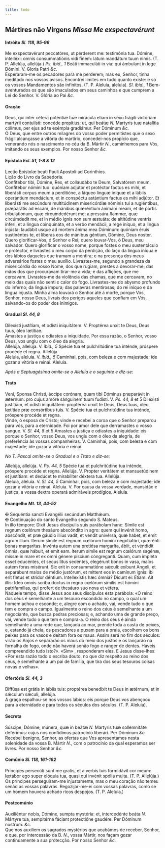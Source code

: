 ```yaml
---
title: todo
---
```

<h2 class="text-center">Mártires não Virgens <em>Missa Me exspectavérunt</em></h2>

<h4 class="text-center">Intróito <em>Sl. 118, 95-96</em></h4>
<div class="container-fluid">
<div class="row">
<div class="dropcap text-justify">
Me exspectavérunt peccatóres, ut pérderent me: testimónia tua. Dómine, intelléxi: omnis consummatiónis vidi finem: latum mandátum tuum nimis. (T. P. Allelúja, allelúja.) <em>Ps. ibid., 1</em> Beáti immaculáti in via: qui ámbulant in lege Dómini.
V. Gloria Patri <em>&c.</em>
</div>
<div class="dropcap text-justify">
Esperaram-me os pecadores para me perderem; mas eu, Senhor, tinha meditado nos vossos avisos. Encontrei limites em tudo quanto existe: e só os vossos Mandamentos são infinitos. (T. P. Aleluia, aleluia). <em>Sl. ibid., 1</em> Bem-aventurados os que são imaculados em seus caminhos e que cumprem a Lei do Senhor.
V. Glória ao Pai <em>&c.</em>
</div>
</div>
</div>

<h4 class="text-center">Oração</h4>
<div class="container-fluid">
<div class="row">
<div class="dropcap text-justify">
Deus, qui inter cétera poténtiæ tuæ mirácula etiam in sexu frágili victóriam martýrii contulísti: concéde propítius; ut, qui beátæ <em>N. </em>Martyris tuæ natalítia cólimus, per ejus ad te exémpla gradiámur. Per Dóminum <em>&c.</em>
</div>
<div class="dropcap text-justify">
Ó Deus, que entre outros milagres do vosso poder permitistes que o sexo frágil alcançasse a vitória do martírio, concedei-nos propício que, venerando nós o nascimento no céu da B. Mártir <em>N.</em>, caminhemos para Vós, imitando os seus exemplos. Por nosso Senhor <em>&c.</em>
</div>
</div>
</div>

<h4 class="text-center">Epístola <em>Ecl. 51, 1-8 & 12</em></h4>
<div class="container-fluid">
<div class="row">
<div class="text-justify">
Lectio Epístolæ beati Pauli Apostoli ad Corinthios.
</div>
<div class="text-justify">
Lição do Livro da Sabedoria.
</div>
<div class="dropcap text-justify">
Confitébor tibi, Dómine, Rex, et collaudábo te Deum, Salvatórem meum. Confitébor nómini tuo: quóniam adjútor et protéctor factus es mihi, et liberásti corpus meum a perditióne, a láqueo linguæ iníquæ et a lábiis operántium mendácium, et in conspéctu astántium factus es mihi adjútor. Et liberásti me secúndum multitúdinem misericórdiæ nóminis tui a rugiéntibus, præparátis ad escam, de mánibus quæréntium ánimam meam, et de portis tribulatiónum, quæ circumdedérunt me: a pressúra flammæ, quæ circúmdedit me, et in médio ignis non sum æstuáta: de altitúdine ventris ínferi, et a lingua coinquináta, et a verbo mendácii, a rege iníquo, et a lingua injústa: laudábit usque ad mortem ánima mea Dóminum: quóniam éruis sustinéntes te, et líberas eos de mánibus géntium, Dómine, Deus noster.
</div>
<div class="dropcap text-justify">
Quero glorificar-Vos, ó Senhor e Rei; quero louvar-Vos, ó Deus, meu salvador. Quero glorificar o vosso nome, porque fostes o meu sustentáculo e protector, e livrastes o meu corpo da perdição, do laço da língua iníqua e dos lábios daqueles que tramam a mentira; e na presença dos meus adversários fostes o meu auxílio. Livrastes-me, segundo a grandeza da misericórdia do vosso Nome, dos que rugiam, prestes a devorar-me; das mãos dos que procuravam tirar-me a vida; e das aflições, que me cercavam. Livrastes-me da violência das chamas, que me cercavam, no meio das quais não senti o calor do fogo. Livrastes-me do abysmo profundo do inferno; da língua impura; das palavras mentirosas; do rei iníquo e da língua injusta. Minha alma louvará o Senhor até à morte, porque Vós, Senhor, nosso Deus, livrais dos perigos aqueles que confiam em Vós, salvando-os do poder dos inimigos.
</div>
</div>
</div>

<h4 class="text-center">Gradual <em>Sl. 44, 8</em></h4>
<div class="container-fluid">
<div class="row">
<div class="dropcap text-justify">
Dilexísti justítiam, et odísti iniquitátem. V. Proptérea unxit te Deus, Deus tuus, óleo lætítiae.
</div>
<div class="dropcap text-justify">
Amastes a justiça e odiastes a iniquidade. Por essa razão, o Senhor, vosso Deus, vos ungiu com o óleo da alegria.
</div>
<div class="text-justify">
Allelúja, allelúja. V. <em>ibid., 5</em> Spécie tua et pulchritúdine tua inténde, próspere procéde et regna. Allelúja.
</div>
<div class="text-justify">
Aleluia, aleluia. V. <em>ibid., 5</em> Caminhai, pois, com beleza e com majestade; ide gozar a vitória e reinai. Aleluia.
</div>
</div>
</div>

<em>Após a Septuagésima omite-se o Aleluia e o seguinte e diz-se:</em>

<h4 class="text-center">Trato</h4>
<div class="container-fluid">
<div class="row">
<div class="dropcap text-justify">
Veni, Sponsa Christi, áccipe corónam, quam tibi Dóminus præparávit in æternum: pro cujus amóre sánguinem tuum fudísti. V. <em>Ps. 44, 8</em> et 5</em> Diléxisti justítiam, et odísti iniquitátem: proptérea unxit te Deus, Deus tuus, óleo lætítiae præ consórtibus tuis. V. Spécie tua et pulchritúdine tua inténde, próspere procéde et regna.
</div>
<div class="dropcap text-justify">
Vinde, ó esposa de Cristo; vinde e recebei a coroa que o Senhor preparou para vós, para a eternidade. Foi por amor dele que derramastes o vosso sangue. V. <em>Sl. 44, 8</em> et 5</em> Amastes a justiça e odiastes a iniquidade: eis porque o Senhor, vosso Deus, vos ungiu com o óleo da alegria, de preferência às vossas companheiras. V. Caminhai, pois, com beleza e com majestade; ide gozar a vitória e reinai.
</div>
</div>
</div>

<em>No T. Pascal omite-se o Gradual e o Trato e diz-se:</em>

<div class="container-fluid">
<div class="row">
<div class="text-justify">
Allelúja, allelúja. V. <em>Ps. 44, 5</em> Spécie tua et pulchritúdine tua inténde, próspere procéde et regna. Allelúja. V. Propter veritátem et mansuetúdinem et justítiam: et dedúcet te mirabíliter déxtera tua. Allelúja.
</div>
<div class="text-justify">
Aleluia, aleluia. V. <em>Sl. 44, 5</em> Caminhai, pois, com beleza e com majestade; ide gozar a vitória e reinai. Aleluia. V. Por causa da vossa verdade, mansidão e justiça, a vossa dextra operará admiráveis prodígios. Aleluia.
</div>
</div>
</div>

<h4 class="text-center">Evangelho <em>Mt. 13, 44-52</em></h4>
<div class="container-fluid">
<div class="row">
<div class="text-justify">
<span class="text-danger">&#10016;</span> Sequéntia sancti Evangélii secúndum Matthǽum.
</div>
<div class="text-justify">
<span class="text-danger">&#10016;</span> Continuação do santo Evangelho segundo S. Mateus.
</div>
<div class="dropcap text-justify">
In illo témpore: Dixit Jesus discípulis suis parábolam hanc: Símile est regnum cœlórum thesáuro abscóndito in agro: quem qui invénit homo, abscóndit, et præ gáudio illíus vadit, et vendit univérsa, quæ habet, et emit agrum illum. Iterum símile est regnum cœlórum homini negotiatóri, quærénti bonas margarítas. Invénta autem una pretiósa margaríta, ábiit, et véndidit ómnia, quæ hábuit, et emit eam. Iterum símile est regnum cœlórum sagénæ, missæ in mare et ex omni génere píscium cóngreganti. Quam, cum impléta esset educéntes, et secus litus sedéntes, elegérunt bonos in vasa, malos autem foras misérunt. Sic erit in consummatióne sǽculi: exíbunt Angeli, et separábunt malos de médio justórum, et mittent eos in camínum ignis: ibi erit fletus et stridor déntium. Intellexístis hæc ómnia? Dicunt ei: Etiam. Ait illis: Ideo omnis scriba doctus in regno cœlórum símilis est hómini patrifamílias, qui profert de thesáuro suo nova et vétera.
</div>
<div class="dropcap text-justify">
Naquele tempo, disse Jesus aos seus discípulos esta parábola: «O reino dos céus é semelhante a um tesouro escondido no campo, o qual um homem achou e esconde; e, alegre com o achado, vai, vende tudo o que tem e compra o campo. Igualmente o reino dos céus é semelhante a um negociante, que busca pedras preciosas; e, achando uma de grande preço, vai, vende tudo o que tem e compra-a. O reino dos céus é ainda semelhante a uma rede que, lançada ao mar, prende toda a casta de peixes, e, estando já cheia, os pescadores a puxam para a praia, escolhem os bons peixes para os vasos e deitam fora os maus. Assim será no fim dos séculos: virão os Anjos e separarão os maus do meio dos justos e os lançarão na fornalha do fogo, onde não haverá senão fogo e ranger de dentes. Haveis compreendido tudo isto?». «Sim» , responderam eles. E Jesus disse-lhes: «Por esta razão todo o escriba douto, no que diz respeito ao reino dos céus, é semelhante a um pai de família, que tira dos seus tesouros coisas novas e velhas».
</div>
</div>
</div>

<h4 class="text-center">Ofertório <em>Sl. 44, 3</em></h4>
<div class="container-fluid">
<div class="row">
<div class="dropcap text-justify">
Diffúsa est grátia in lábiis tuis: proptérea benedíxit te Deus in ætérnum, et in sǽculum sǽculi, allelúja.
</div>
<div class="dropcap text-justify">
A graça espalhou-se nos vossos lábios: eis porque Deus vos abençoou para a eternidade e para todos os séculos dos séculos. (T. P. Aleluia).
</div>
</div>
</div>

<h4 class="text-center">Secreta</h4>
<div class="container-fluid">
<div class="row">
<div class="dropcap text-justify">
Súscipe, Dómine, múnera, quæ in beátæ <em>N. </em>Martyris tuæ sollemnitáte deférimus: cujus nos confídimus patrocínio liberári. Per Dóminum <em>&c.</em>
</div>
<div class="dropcap text-justify">
Recebei benigno, Senhor, as ofertas que Vos apresentamos nesta solenidade da vossa B. Mártir <em>N.</em>, com o patrocínio da qual esperamos ser livres. Por nosso Senhor <em>&c.</em>
</div>
</div>
</div>

<h4 class="text-center">Comúnio <em>Sl. 118, 161-162</em></h4>
<div class="container-fluid">
<div class="row">
<div class="dropcap text-justify">
Príncipes persecúti sunt me gratis, et a verbis tuis formidávit cor meum: lætábor ego super elóquia tua, quasi qui invénit spólia multa. (T. P. Allelúja.)
</div>
<div class="dropcap text-justify">
Os príncipes perseguiram-me injustamente, mas o meu coração não temeu senão as vossas palavras. Regozijar-me-ei com vossas palavras, como se um homem houvera achado ricos despojos. (T. P. Aleluia.)
</div>
</div>
</div>

<h4 class="text-center">Postcomúnio</h4>
<div class="container-fluid">
<div class="row">
<div class="text-justify">
Auxiliéntur nobis, Dómine, sumpta mystéria: et, intercedénte beáta <em>N. </em>Mártyre tua, sempitérna fáciant protectióne gaudére. Per Dóminum nostrum.
<em>&c.</em>
</div>
<div class="text-justify">
Que nos auxiliem os sagrados mystérios que acabámos de receber, Senhor, e que, por intercessão da B. <em>N.</em>, vossa Mártir, nos façam gozar continuamente a sua protecção. Por nosso Senhor <em>&c.</em>
</div>
</div>
</div>
